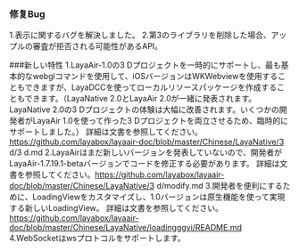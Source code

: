 ### 修复Bug
1.表示に関するバグを解決しました。
2.第3のライブラリを削除した場合、アップルの審査が拒否される可能性があるAPI。


###新しい特性
1.LayaAir-1.0の3 Dプロジェクトを一時的にサポートし、最も基本的なwebglコマンドを使用して、iOSバージョンはWKWebviewを使用することもできますが、LayaDCCを使ってローカルリソースパッケージを作成することもできます。（LayaNative 2.0とLayaAir 2.0が一緒に発表されます。LayaNative 2.0の3 Dプロジェクトの体験は大幅に改善されます。いくつかの開発者がLayaAir 1.0を使って作った3 Dプロジェクトを両立させるため、臨時的にサポートしました。）
詳細は文書を参照してください。https://github.com/layabox/layaair-doc/blob/master/Chinese/LayaNative/3 d/3 d.md
2.LayaAirはまだ新しいバージョンを発表していないので、開発者がLayaAir-1.7.19.1-betaバージョンでコードを修正する必要があります。
詳細は文書を参照してください。https://github.com/layabox/layaair-doc/blob/master/Chinese/LayaNative/3 d/modify.md
3.開発者を便利にするために、LoadingViewをカスタマイズし、1.0バージョンは原生機能を使って実現する新しいLoadingView。
詳細は文書を参照してください。https://github.com/layabox/layaair-doc/blob/master/Chinese/LayaNative/loadingggyi/README.md
4.WebSocketはwsプロトコルをサポートします。


